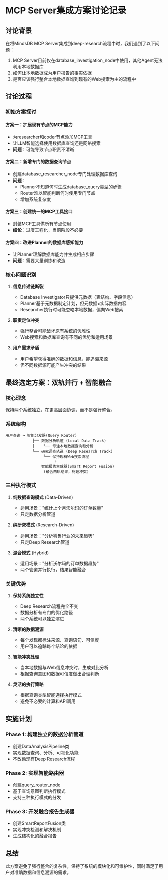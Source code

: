 # MCP Server集成方案讨论记录

## 讨论背景
在将MindsDB MCP Server集成到deep-research流程中时，我们遇到了以下问题：
1. MCP Server目前仅在database_investigation_node中使用，其他Agent无法利用本地数据库
2. 如何让本地数据成为用户报告的事实依据
3. 是否应该强行整合本地数据查询到现有的Web搜索为主的流程中

## 讨论过程

### 初始方案探讨

#### 方案一：扩展现有节点的MCP能力
- 为researcher和coder节点添加MCP工具
- 让LLM智能选择使用数据库查询还是网络搜索
- **问题**：可能导致节点职责不清晰

#### 方案二：新增专门的数据查询节点
- 创建database_researcher_node专门处理数据库查询
- **问题**：
  - Planner不知道何时生成database_query类型的步骤
  - Router难以智能判断何时使用专门节点
  - 增加系统复杂度

#### 方案三：创建统一的MCP工具接口
- 封装MCP工具供所有节点使用
- **结论**：过度工程化，当前阶段不必要

#### 方案四：改进Planner的数据库感知能力
- 让Planner理解数据库能力并生成相应步骤
- **问题**：需要大量训练和改造

### 核心问题识别

1. **信息传递链断裂**
   - Database Investigator只提供元数据（表结构、字段信息）
   - Planner基于元数据制定计划，但元数据≠实际数据内容
   - Researcher执行时可能忽略本地数据，偏向Web搜索

2. **职责定位冲突**
   - 强行整合可能破坏原有系统的优雅性
   - Web搜索和数据库查询有不同的优势和适用场景

3. **用户需求矛盾**
   - 用户希望获得准确的数据和信息，能追溯来源
   - 但不同数据源可能产生冲突的结果

## 最终选定方案：双轨并行 + 智能融合

### 核心理念
保持两个系统独立，在更高层面协调，而不是强行整合。

### 系统架构
```
用户查询 → 智能分发器(Query Router)
            ├── 数据分析轨道 (Local Data Track)
            │    └── 专注本地数据查询和分析
            └── 研究调查轨道 (Deep Research Track)  
                 └── 保持现有Web搜索流程
                      ↓
                智能报告生成器(Smart Report Fusion)
                 (融合两轨结果，处理冲突)
```

### 三种执行模式

1. **纯数据查询模式** (Data-Driven)
   - 适用场景："统计上个月沃尔玛的订单数量"
   - 只走数据分析管道

2. **纯研究模式** (Research-Driven)
   - 适用场景："分析零售行业的未来趋势"
   - 只走Deep Research管道

3. **混合模式** (Hybrid)
   - 适用场景："分析沃尔玛的订单数据趋势"
   - 两个管道并行执行，结果智能融合

### 关键优势

1. **保持系统独立性**
   - Deep Research流程完全不变
   - 数据分析有专门的优化路径
   - 两个系统可以独立演进

2. **清晰的数据溯源**
   - 每个发现都标注来源、查询语句、可信度
   - 用户可以追踪每个结论的依据

3. **智能冲突处理**
   - 当本地数据与Web信息冲突时，生成对比分析
   - 根据查询意图和数据可信度做出合理判断

4. **灵活的执行策略**
   - 根据查询类型智能选择执行模式
   - 避免不必要的计算和API调用

## 实施计划

### Phase 1: 构建独立的数据分析管道
- 创建DataAnalysisPipeline类
- 实现数据查询、分析、可视化功能
- 不改动现有Deep Research流程

### Phase 2: 实现智能路由器
- 创建query_router_node
- 基于查询意图判断执行模式
- 支持三种执行模式的分发

### Phase 3: 开发融合报告生成器
- 创建SmartReportFusion类
- 实现冲突检测和解决机制
- 生成结构化的融合报告

## 总结
此方案避免了强行整合的复杂性，保持了系统的模块化和可维护性，同时满足了用户对准确数据和信息溯源的需求。